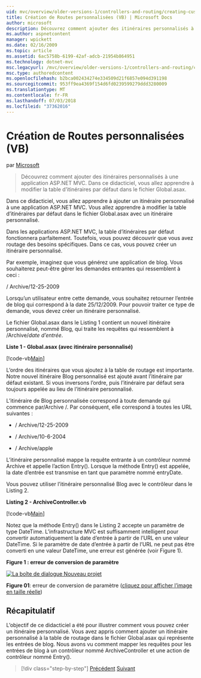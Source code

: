 ```yaml
---
uid: mvc/overview/older-versions-1/controllers-and-routing/creating-custom-routes-vb
title: Création de Routes personnalisées (VB) | Microsoft Docs
author: microsoft
description: Découvrez comment ajouter des itinéraires personnalisés à une application ASP.NET MVC. Dans ce didacticiel, vous allez apprendre à modifier la table d’itinéraires par défaut dans le fichier Global.asax.
ms.author: aspnetcontent
manager: wpickett
ms.date: 02/16/2009
ms.topic: article
ms.assetid: 6ac5758b-6199-42af-adcb-21954b864951
ms.technology: dotnet-mvc
msc.legacyurl: /mvc/overview/older-versions-1/controllers-and-routing/creating-custom-routes-vb
msc.type: authoredcontent
ms.openlocfilehash: b2bca002434274e334509d21f6857e094d391198
ms.sourcegitcommit: 953ff9ea4369f154d6fd0239599279ddd3280009
ms.translationtype: MT
ms.contentlocale: fr-FR
ms.lasthandoff: 07/03/2018
ms.locfileid: "37362016"
---
```

<a name="creating-custom-routes-vb"></a>Création de Routes personnalisées (VB)
====================
par [Microsoft](https://github.com/microsoft)

> Découvrez comment ajouter des itinéraires personnalisés à une application ASP.NET MVC. Dans ce didacticiel, vous allez apprendre à modifier la table d’itinéraires par défaut dans le fichier Global.asax.


Dans ce didacticiel, vous allez apprendre à ajouter un itinéraire personnalisé à une application ASP.NET MVC. Vous allez apprendre à modifier la table d’itinéraires par défaut dans le fichier Global.asax avec un itinéraire personnalisé.

Dans les applications ASP.NET MVC, la table d’itinéraires par défaut fonctionnera parfaitement. Toutefois, vous pouvez découvrir que vous avez routage des besoins spécifiques. Dans ce cas, vous pouvez créer un itinéraire personnalisé.

Par exemple, imaginez que vous générez une application de blog. Vous souhaiterez peut-être gérer les demandes entrantes qui ressemblent à ceci :

/ Archive/12-25-2009

Lorsqu’un utilisateur entre cette demande, vous souhaitez retourner l’entrée de blog qui correspond à la date 25/12/2009. Pour pouvoir traiter ce type de demande, vous devez créer un itinéraire personnalisé.

Le fichier Global.asax dans le Listing 1 contient un nouvel itinéraire personnalisé, nommé Blog, qui traite les requêtes qui ressemblent à /Archive/*date d’entrée*.

**Liste 1 - Global.asax (avec itinéraire personnalisé)**

[!code-vb[Main](creating-custom-routes-vb/samples/sample1.vb)]

L’ordre des itinéraires que vous ajoutez à la table de routage est importante. Notre nouvel itinéraire Blog personnalisé est ajouté avant l’itinéraire par défaut existant. Si vous inversons l’ordre, puis l’itinéraire par défaut sera toujours appelée au lieu de l’itinéraire personnalisé.

L’itinéraire de Blog personnalisée correspond à toute demande qui commence par/Archive /. Par conséquent, elle correspond à toutes les URL suivantes :

- / Archive/12-25-2009

- / Archive/10-6-2004

- / Archive/apple

L’itinéraire personnalisé mappe la requête entrante à un contrôleur nommé Archive et appelle l’action Entry(). Lorsque la méthode Entry() est appelée, la date d’entrée est transmise en tant que paramètre nommé entryDate.

Vous pouvez utiliser l’itinéraire personnalisé Blog avec le contrôleur dans le Listing 2.

**Listing 2 - ArchiveController.vb**

[!code-vb[Main](creating-custom-routes-vb/samples/sample2.vb)]

Notez que la méthode Entry() dans le Listing 2 accepte un paramètre de type DateTime. L’infrastructure MVC est suffisamment intelligent pour convertir automatiquement la date d’entrée à partir de l’URL en une valeur DateTime. Si le paramètre de date d’entrée à partir de l’URL ne peut pas être converti en une valeur DateTime, une erreur est générée (voir Figure 1).

**Figure 1 : erreur de conversion de paramètre**


[![La boîte de dialogue Nouveau projet](creating-custom-routes-vb/_static/image1.jpg)](creating-custom-routes-vb/_static/image1.png)

**Figure 01**: erreur de conversion de paramètre ([cliquez pour afficher l’image en taille réelle](creating-custom-routes-vb/_static/image2.png))


## <a name="summary"></a>Récapitulatif

L’objectif de ce didacticiel a été pour illustrer comment vous pouvez créer un itinéraire personnalisé. Vous avez appris comment ajouter un itinéraire personnalisé à la table de routage dans le fichier Global.asax qui représente les entrées de blog. Nous avons vu comment mapper les requêtes pour les entrées de blog à un contrôleur nommé ArchiveController et une action de contrôleur nommé Entry().

> [!div class="step-by-step"]
> [Précédent](asp-net-mvc-controller-overview-vb.md)
> [Suivant](creating-a-route-constraint-vb.md)
